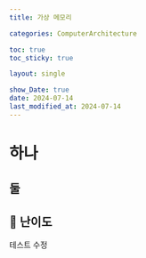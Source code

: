 ```yaml
---
title: 가상 메모리

categories: ComputerArchitecture

toc: true
toc_sticky: true

layout: single

show_Date: true
date: 2024-07-14
last_modified_at: 2024-07-14
---
```


# 하나

## 둘

## 🚀 난이도
테스트 수정